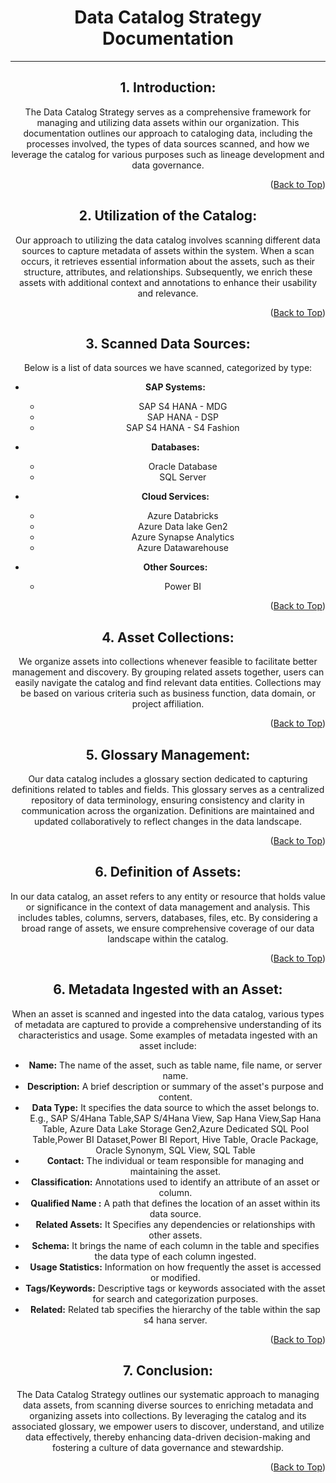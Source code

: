 <!-- Improved compatibility of Back to Top link -->
<a name="Collection-top"></a>

<!-- Concept TITLE AND OVERVIEW -->

<center>

# Data Catalog Strategy Documentation

---

## 1. Introduction:
   The Data Catalog Strategy serves as a comprehensive framework for managing and utilizing data assets within our organization. This documentation outlines our approach to cataloging data, including the processes involved, the types of data sources scanned, and how we leverage the catalog for various purposes such as lineage development and data governance.

<p align="right">(<a href="#Collection-top">Back to Top</a>)</p>

## 2. Utilization of the Catalog:
   Our approach to utilizing the data catalog involves scanning different data sources to capture metadata of assets within the system. When a scan occurs, it retrieves essential information about the assets, such as their structure, attributes, and relationships. Subsequently, we enrich these assets with additional context and annotations to enhance their usability and relevance.

<p align="right">(<a href="#Collection-top">Back to Top</a>)</p>

## 3. Scanned Data Sources:
   Below is a list of data sources we have scanned, categorized by type:

   - **SAP Systems:**
     - SAP S4 HANA - MDG
     - SAP HANA - DSP
     - SAP S4 HANA - S4 Fashion

   - **Databases:**
     - Oracle Database
     - SQL Server

   - **Cloud Services:**
     - Azure Databricks
     - Azure Data lake Gen2
     - Azure Synapse Analytics
     - Azure Datawarehouse

   - **Other Sources:**
     - Power BI

<p align="right">(<a href="#Collection-top">Back to Top</a>)</p>

## 4. Asset Collections:
   We organize assets into collections whenever feasible to facilitate better management and discovery. By grouping related assets together, users can easily navigate the catalog and find relevant data entities. Collections may be based on various criteria such as business function, data domain, or project affiliation.

<p align="right">(<a href="#Collection-top">Back to Top</a>)</p>

## 5. Glossary Management:
   Our data catalog includes a glossary section dedicated to capturing definitions related to tables and fields. This glossary serves as a centralized repository of data terminology, ensuring consistency and clarity in communication across the organization. Definitions are maintained and updated collaboratively to reflect changes in the data landscape.

<p align="right">(<a href="#Collection-top">Back to Top</a>)</p>

## 6. Definition of Assets:
   In our data catalog, an asset refers to any entity or resource that holds value or significance in the context of data management and analysis. This includes tables, columns, servers, databases, files, etc. By considering a broad range of assets, we ensure comprehensive coverage of our data landscape within the catalog.

<p align="right">(<a href="#Collection-top">Back to Top</a>)</p>

## 6. Metadata Ingested with an Asset:
   When an asset is scanned and ingested into the data catalog, various types of metadata are captured to provide a comprehensive understanding of its characteristics and usage. Some examples of metadata ingested with an asset include:

   - **Name:** The name of the asset, such as table name, file name, or server name.
   - **Description:** A brief description or summary of the asset's purpose and content.
   - **Data Type:** It specifies the data source to which the asset belongs to. 
   E.g., SAP S/4Hana Table,SAP S/4Hana View, Sap Hana View,Sap Hana Table, Azure Data Lake Storage Gen2,Azure Dedicated SQL Pool Table,Power BI Dataset,Power BI Report, Hive Table, Oracle Package, Oracle Synonym, SQL View, SQL Table
   - **Contact:** The individual or team responsible for managing and maintaining the asset.
   - **Classification:** Annotations used to identify an attribute of an asset or column.
   - **Qualified Name :** A path that defines the location of an asset within its data source.
   - **Related Assets:** It Specifies any dependencies or relationships with other assets.
   - **Schema:** It brings the name of each column in the table and specifies the data type of each column ingested. 
   - **Usage Statistics:** Information on how frequently the asset is accessed or modified.
   - **Tags/Keywords:** Descriptive tags or keywords associated with the asset for search and categorization purposes.
   - **Related:** Related tab specifies the hierarchy of the table within the sap s4 hana server.

<p align="right">(<a href="#Collection-top">Back to Top</a>)</p>

## 7. Conclusion:
   The Data Catalog Strategy outlines our systematic approach to managing data assets, from scanning diverse sources to enriching metadata and organizing assets into collections. By leveraging the catalog and its associated glossary, we empower users to discover, understand, and utilize data effectively, thereby enhancing data-driven decision-making and fostering a culture of data governance and stewardship.

<p align="right">(<a href="#Collection-top">Back to Top</a>)</p>
